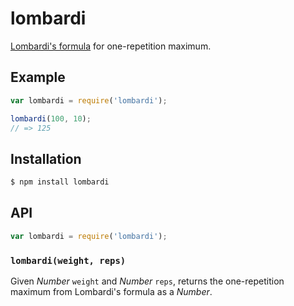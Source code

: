 # lombardi

[Lombardi's formula][1] for one-repetition maximum.

## Example

``` javascript
var lombardi = require('lombardi');

lombardi(100, 10);
// => 125
```

## Installation

``` bash
$ npm install lombardi
```

## API

``` javascript
var lombardi = require('lombardi');
```

### `lombardi(weight, reps)`

Given _Number_ `weight` and _Number_ `reps`, returns the one-repetition maximum
from Lombardi's formula as a _Number_.


   [1]: https://en.wikipedia.org/wiki/One-repetition_maximum#Lombardi
